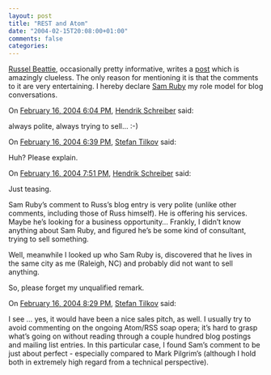 ```yaml
---
layout: post
title: "REST and Atom"
date: "2004-02-15T20:08:00+01:00"
comments: false
categories: 
---
```


<p><a href="http://www.russellbeattie.com/notebook/">Russel Beattie</a>, occasionally pretty informative, writes a <a href="http://www.russellbeattie.com/notebook/1006128.html">post</a> which is amazingly clueless. The only reason for mentioning it is that the comments to it are very entertaining. I hereby declare <a href="http://www.intertwingly.net">Sam Ruby</a> my role model for blog conversations.</p>

<section class="comments">

<div class="comment" id="comment-217">
On <a href="#comment-217" title="Permalink to this comment">February 16, 2004  6:04 PM</a>, <a href="http://www.tagtraum.com/" title="http://www.tagtraum.com/" rel="nofollow">Hendrik Schreiber</a>
said:
<p>always polite, always trying to sell&#8230; :-)</p>


<div class="comment" id="comment-218">
On <a href="#comment-218" title="Permalink to this comment">February 16, 2004  6:39 PM</a>, <a href="/en/staff/st/">Stefan Tilkov</a>
said:
<p>Huh? Please explain.</p>


<div class="comment" id="comment-219">
On <a href="#comment-219" title="Permalink to this comment">February 16, 2004  7:51 PM</a>, <a href="http://www.tagtraum.com/" title="http://www.tagtraum.com/" rel="nofollow">Hendrik Schreiber</a>
said:
<p>Just teasing.</p>

<p>Sam Ruby&#8217;s comment to Russ&#8217;s blog entry is very polite (unlike other comments, including those of Russ himself). He is offering his services. Maybe he&#8217;s looking for a business opportunity&#8230; Frankly, I didn&#8217;t know anything about Sam Ruby, and figured he&#8217;s be some kind of consultant, trying to sell something.</p>

<p>Well, meanwhile I looked up who Sam Ruby is, discovered that he lives in the same city as me (Raleigh, NC) and probably did not want to sell anything.</p>

<p>So, please forget my unqualified remark.</p>


<div class="comment" id="comment-220">
On <a href="#comment-220" title="Permalink to this comment">February 16, 2004  8:29 PM</a>, <a href="/en/staff/st/">Stefan Tilkov</a>
said:
<p>I see &#8230; yes, it would have been a nice sales pitch, as well. I usually try to avoid commenting on the ongoing Atom/RSS soap opera; it&#8217;s hard to grasp what&#8217;s going on without reading through a couple hundred blog postings and mailing list entries. In this particular case, I found Sam&#8217;s comment to be just about perfect - especially compared to Mark Pilgrim&#8217;s (although I hold both in extremely high regard from a technical perspective).</p>


</section>


